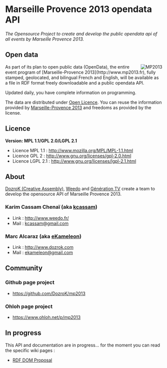 # Marseille Provence 2013 opendata API

_The Opensource Project to create and develop the public opendata api of all events by Marseille Provence 2013._

## Open data

<img src="https://raw.github.com/DozroK/mp2013/master/images/logo.png" alt="MP2013" title="MP2013" align="right" />
As part of its plan to open public data (OpenData), the entire event program of [Marseille-Provence 2013](http://www.mp2013.fr), fully stamped, geolocated, and bilingual French and English, will be available as a file in RDF format freely downloadable and a public opendata API.

Updated daily, you have complete information on programming.

The data are distributed under [Open Licence](http://www.data.gouv.fr/Licence-Ouverte-Open-Licence). You can reuse the information provided by [Marseille-Provence 2013](http://www.mp2013.fr) and freedoms as provided by the license.

## Licence

**Version: MPL 1.1/GPL 2.0/LGPL 2.1**

* Licence MPL 1.1 : http://www.mozilla.org/MPL/MPL-1.1.html
* Licence GPL 2 : http://www.gnu.org/licenses/gpl-2.0.html
* Licence LGPL 2.1 : http://www.gnu.org/licenses/lgpl-2.1.html

## About

[DozroK (Creative Assembly)](http://www.dozrok.com/), [Weedo](http://www.weedo.fr/) and [Génération TV](http://www.generation-tv.com/) create a team to develop the opensource API of Marseille Provence 2013.

### Karim Cassam Chenaï (aka [kcassam](https://github.com/kcassam))
* Link : http://www.weedo.fr/
* Mail : kcassam@gmail.com

### Marc Alcaraz (aka [eKameleon](https://github.com/ekameleon))
* Link : http://www.dozrok.com
* Mail : ekameleon@gmail.com

## Community

### Github page project
* https://github.com/DozroK/mp2013

### Ohloh page project
 * https://www.ohloh.net/p/mp2013

## In progress

This API and documentation are in progress… for the moment you can read the specific wiki pages :
* [RDF DOM Proposal](https://github.com/DozroK/mp2013/wiki/RDF---DOM-Proposal)